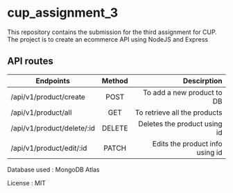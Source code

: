 # cup_assignment_3

 This repository contains the submission for the third assignment for CUP. The project is to create an ecommerce API using NodeJS and Express

## API routes

| Endpoints     | Method        | Descirption  |
| ------------- |:-------------:| ------------:|
|/api/v1/product/create | POST| To add a new product to DB        |
|/api/v1/product/all| GET |   To retrieve all the products        |
|/api/v1/product/delete/:id | DELETE    |    Deletes the product using id        |
|/api/v1/product/edit/:id|PATCH|Edits the product info using id |

Database used : MongoDB Atlas

License : MIT
